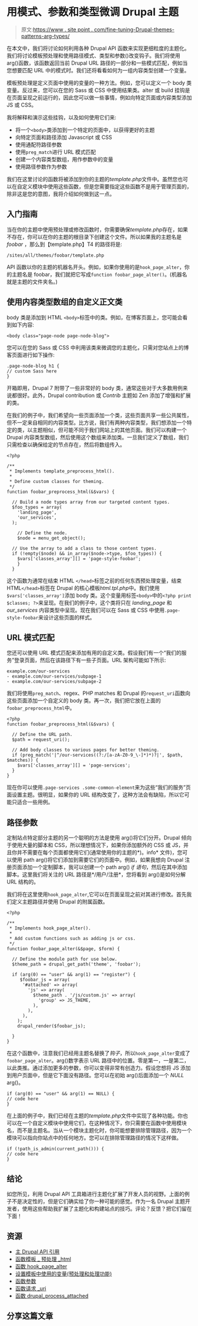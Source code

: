 # 用模式、参数和类型微调 Drupal 主题

> 原文:[https://www . site point . com/fine-tuning-Drupal-themes-patterns-arg-types/](https://www.sitepoint.com/fine-tuning-drupal-themes-patterns-arg-types/)

在本文中，我们将讨论如何利用各种 Drupal API 函数来实现更细粒度的主题化。我们将讨论模板预处理和使用路径模式、类型和参数()改变钩子。我们将使用 arg()函数，该函数返回当前 Drupal URL 路径的一部分和一些模式匹配，例如当您想要匹配 URL 中的模式时。我们还将看看如何为一组内容类型创建一个变量。

模板预处理是定义页面中使用的变量的一种方法。例如，您可以定义一个 body 类变量。反过来，您可以在您的 Sass 或 CSS 中使用结果类。alter 或 build 挂钩是在页面呈现之前运行的，因此您可以做一些事情，例如向特定页面或内容类型添加 JS 或 CSS。

我将解释和演示这些挂钩，以及如何使用它们来:

*   将一个`<body>`类添加到一个特定的页面中，以获得更好的主题
*   向特定页面和路径添加 Javascript 或 CSS
*   使用通配符路径参数
*   使用`preg_match`进行 URL 模式匹配
*   创建一个内容类型数组，用作参数中的变量
*   使用路径参数作为参数

我们在这里讨论的函数将被添加到你的主题的*template.php*文件中。虽然您也可以在自定义模块中使用这些函数，但是您需要指定这些函数不是用于管理页面的，除非这是您的意图，我将介绍如何做到这一点。

## 入门指南

当在你的主题中使用预处理或修改函数时，你需要确保*template.php*存在，如果不存在，你可以在你的主题的根目录下创建这个文件。所以如果我的主题名是 *foobar* ，那么到【template.php】T4 的路径将是:

```
/sites/all/themes/foobar/template.php
```

API 函数以你的主题的机器名开头。例如，如果你使用的是`hook_page_alter`，你的主题名是 foobar，我们就把它写成`function foobar_page_alter()`。(机器名就是主题的文件夹名。)

## 使用内容类型数组的自定义正文类

body 类是添加到 HTML `<body>`标签中的类。例如，在博客页面上，您可能会看到如下内容:

```
<body class="page-node page-node-blog">
```

您可以在您的 Sass 或 CSS 中利用该类来微调您的主题化，只需对您站点上的博客页面进行如下操作:

```
.page-node-blog h1 {
// custom Sass here
}
```

开箱即用，Drupal 7 附带了一些非常好的 body 类，通常这些对于大多数用例来说都很好。此外，Drupal contribution 或 *Contrib* 主题如 Zen 添加了增强和扩展的类。

在我们的例子中，我们希望向一些页面添加一个类，这些页面共享一些公共属性，但不一定来自相同的内容类型。比方说，我们有两种内容类型，我们想添加一个特定的类，以主题相似，但可能不同于我们网站上的其他页面。我们可以构建一个 Drupal 内容类型数组，然后使用这个数组来添加类。一旦我们定义了数组，我们只需检查以确保给定的节点存在，然后将数组传入。

```
<?php

/**
 * Implements template_preprocess_html().
 *
 * Define custom classes for theming.
 */
function foobar_preprocess_html(&$vars) {

  // Build a node types array from our targeted content types.
  $foo_types = array(
    'landing_page',
    'our_services',
  );

    // Define the node.
    $node = menu_get_object();

  // Use the array to add a class to those content types.
  if (!empty($node) && in_array($node->type, $foo_types)) {
    $vars['classes_array'][] = 'page-style-foobar';
    }
  }
```

这个函数为通常在结束 HTML `</head>`标签之前的任何东西预处理变量，结束 HTML`</head>`标签在 Drupal 的核心模板*html.tpl.php*中。我们使用`$vars['classes_array']`添加 body 类。这个变量用标签`<body>`中的`<?php print $classes; ?>`来呈现。在我们的例子中，这个类将只在 *landing_page* 和 *our_services* 内容类型中呈现。现在我们可以在 Sass 或 CSS 中使用`.page-style-foobar`来设计这些页面的样式。

## URL 模式匹配

您还可以使用 URL 模式匹配来添加有用的自定义类。假设我们有一个“我们的服务”登录页面，然后在该路径下有一些子页面。URL 架构可能如下所示:

```
example.com/our-services
- example.com/our-services/subpage-1
- example.com/our-services/subpage-2
```

我们将使用`preg_match`、regex、PHP matches 和 Drupal 的`request_uri`函数向这些页面添加一个自定义的 body 类。再一次，我们把它放在上面的`foobar_preprocess_html`中。

```
<?php
function foobar_preprocess_html(&$vars) {

  // Define the URL path.
  $path = request_uri();

  // Add body classes to various pages for better theming.
  if (preg_match('|^/our-services((?:/[a-zA-Z0-9_\-]*)*)?|', $path, $matches)) {
    $vars['classes_array'][] = 'page-services';
  }
}
```

现在你可以使用`.page-services .some-common-element`来为这些“我们的服务”页面设置主题。很明显，如果你的 URL 结构改变了，这种方法会有缺陷，所以它可能只适合一些用例。

## 路径参数

定制站点特定部分主题的另一个聪明的方法是使用 arg()将它们分开。Drupal 倾向于使用大量的脚本和 CSS，所以理想情况下，如果你添加额外的 CSS 或 JS，并且你并不需要在每个页面都使用它们(通常使用你的主题的*)。info* 文件)，您可以使用 path arg()将它们添加到需要它们的页面中。例如，如果我想向 Drupal 注册页面添加一个定制脚本，我可以创建一个 path arg() *if 语句*，然后在其中添加脚本。这里我们将关注的 URL 路径是*/用户/注册*，您将看到 arg()是如何分解 URL 结构的。

我们将在这里使用`hook_page_alter`,它可以在页面呈现之前对其进行修改。首先我们定义主题路径并使用 Drupal 的附属函数。

```
<?php

/**
 * Implements hook_page_alter().
 *
 * Add custom functions such as adding js or css.
 */
function foobar_page_alter(&$page, $form) {

  // Define the module path for use below.
  $theme_path = drupal_get_path('theme', 'foobar');

  if (arg(0) == "user" && arg(1) == "register") {
     $foobar_js = array(
      '#attached' => array(
        'js' => array(
          $theme_path . '/js/custom.js' => array(
            'group' => JS_THEME,
          ),
        ),
      ),
    );
    drupal_render($foobar_js);

  }
}
```

在这个函数中，注意我们已经用主题名替换了*钩子*，所以`hook_page_alter`变成了`foobar_page_alter`。arg()数字表示 URL 路径中的位置。零是第一，一是第二，以此类推。通过添加更多的参数，你可以变得非常有创造力。假设您想将 JS 添加到用户页面中，但是它下面没有路径。您可以在初始 arg()后面添加一个 *NULL* arg()。

```
if (arg(0) == "user" && arg(1) == NULL) {
// code here
}
```

在上面的例子中，我们已经在主题的*template.php*文件中实现了各种功能。你也可以在一个自定义模块中使用它们，在这种情况下，你只需要在函数中使用模块名，而不是主题名。当从一个模块主题化时，你可能想要排除管理路径，因为一个模块可以指向你站点中的任何地方。您可以在排除管理路径的情况下这样做。

```
if (!path_is_admin(current_path())) {
// code here
}
```

## 结论

如您所见，利用 Drupal API 工具箱进行主题化扩展了开发人员的视野。上面的例子不是决定性的，但是它们确实给了你一种可能的感觉。作为一名 Drupal 主题开发者，使用这些帮助我扩展了主题化和构建站点的技巧。评论？反馈？把它们留在下面！

## 资源

*   [主 Drupal API 引用](https://api.drupal.org/api/drupal/7)
*   [函数模板 _ 预处理 _html](https://api.drupal.org/api/drupal/includes%21theme.inc/function/template_preprocess_html/7)
*   [函数 hook_page_alter](https://api.drupal.org/api/drupal/modules%21system%21system.api.php/function/hook_page_alter/7)
*   [设置模板中使用的变量(预处理和处理功能)](https://www.drupal.org/node/223430)
*   [函数参数](https://api.drupal.org/api/drupal/includes%21bootstrap.inc/function/arg/7)
*   [函数请求 _uri](https://api.drupal.org/api/drupal/includes%21bootstrap.inc/function/request_uri/7)
*   [函数 drupal_process_attached](https://api.drupal.org/api/drupal/includes%21common.inc/function/drupal_process_attached/7)

## 分享这篇文章
